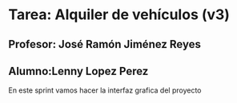 # Tarea: Alquiler de vehículos (v3)
## Profesor: José Ramón Jiménez Reyes
## Alumno:Lenny Lopez Perez

En este sprint vamos hacer la interfaz grafica del proyecto
